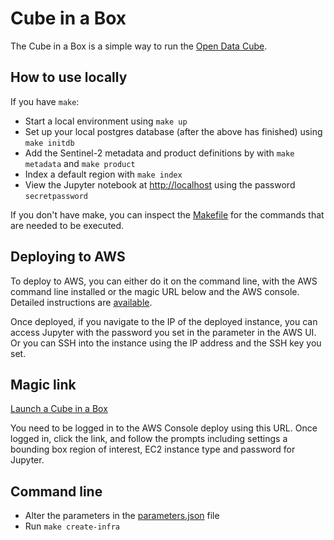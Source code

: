 # Cube in a Box

The Cube in a Box is a simple way to run the [Open Data Cube](https://opendatacube.com).

## How to use locally

If you have `make`:

* Start a local environment using `make up`
* Set up your local postgres database (after the above has finished) using `make initdb`
* Add the Sentinel-2 metadata and product definitions by with `make metadata` and `make product`
* Index a default region with `make index`
* View the Jupyter notebook at [http://localhost](http://localhost) using the password `secretpassword`

If you don't have make, you can inspect the [Makefile](Makefile) for the commands that are needed to be executed.

## Deploying to AWS

To deploy to AWS, you can either do it on the command line, with the AWS command line installed or the magic URL below and the AWS console. Detailed instructions are [available](docs/Detailed_Install.md).

Once deployed, if you navigate to the IP of the deployed instance, you can access Jupyter with the password you set in the parameter in the AWS UI. Or you can SSH into the instance using the IP address and the SSH key you set.

## Magic link

[Launch a Cube in a Box](https://console.aws.amazon.com/cloudformation/home?#/stacks/new?stackName=cube-in-a-box&templateURL=http://opendatacube-cube-in-a-box.s3.amazonaws.com/cube-in-a-box-dea-cloudformation.yml)

You need to be logged in to the AWS Console deploy using this URL. Once logged in, click the link, and follow the prompts including settings a bounding box region of interest, EC2 instance type and password for Jupyter.

## Command line

* Alter the parameters in the [parameters.json](./parameters.json) file
* Run `make create-infra`
